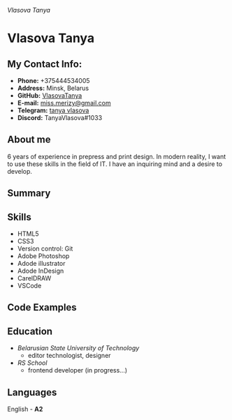*Vlasova Tanya*
# Vlasova Tanya
## My Contact Info:
+ **Phone:**  +375444534005
+ **Address:** Minsk, Belarus
+ **GitHub:** [VlasovaTanya](https://github.com/VlasovaTanya) 
+ **E-mail:** miss.merizy@gmail.com
+ **Telegram:** [tanya vlasova ](+375292721810)
+ **Discord:** TanyaVlasova#1033
## About me
6 years of experience in prepress and print design.
In modern reality, I want to use these skills in the field of IT. 
I have an inquiring mind and a desire to develop.

## Summary

## Skills
- HTML5
- CSS3 
- Version control: Git
- Adobe Photoshop
- Adode illustrator
- Adode InDesign
- CarelDRAW 
- VSCode

## Code Examples

## Education
+ *Belarusian State University of Technology*
    * editor technologist, designer
+ *RS School*
    * frontend developer (in progress...)
## Languages
English - **A2**

